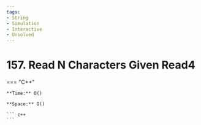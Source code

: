 ```yaml
---
tags:
- String
- Simulation
- Interactive
- Unsolved
---
```



# 157. Read N Characters Given Read4

=== "C++"

    **Time:** O()

    **Space:** O()

    ``` c++
    ```